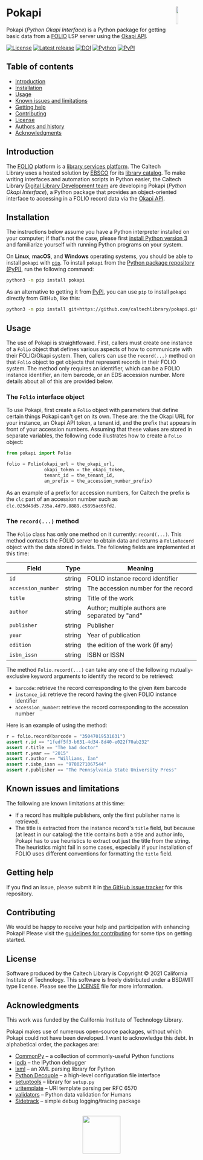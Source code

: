 # Pokapi<img width="11%" align="right" src="https://github.com/caltechlibrary/pokapi/raw/main/.graphics/pokapi-icon.png">

Pokapi (_Python Okapi Interface_)  is a Python package for getting basic data from a [FOLIO](https://www.folio.org) LSP server using the [Okapi API](https://github.com/folio-org/okapi/blob/master/doc/guide.md).

[![License](https://img.shields.io/badge/License-BSD%203--Clause-blue.svg?style=flat-square)](https://choosealicense.com/licenses/bsd-3-clause)
[![Latest release](https://img.shields.io/github/v/release/caltechlibrary/pokapi.svg?style=flat-square&color=b44e88)](https://github.com/caltechlibrary/pokapi/releases)
[![DOI](https://img.shields.io/badge/dynamic/json.svg?label=DOI&style=flat-square&colorA=gray&colorB=navy&query=$.metadata.doi&uri=https://data.caltech.edu/api/record/2116)](https://data.caltech.edu/records/2116)
[![Python](https://img.shields.io/badge/Python-3.6+-brightgreen.svg?style=flat-square)](http://shields.io)
[![PyPI](https://img.shields.io/pypi/v/pokapi.svg?style=flat-square&color=orange)](https://pypi.org/project/pokapi/)


## Table of contents

* [Introduction](#introduction)
* [Installation](#installation)
* [Usage](#usage)
* [Known issues and limitations](#known-issues-and-limitations)
* [Getting help](#getting-help)
* [Contributing](#contributing)
* [License](#license)
* [Authors and history](#authors-and-history)
* [Acknowledgments](#authors-and-acknowledgments)


## Introduction

The [FOLIO](https://www.folio.org) platform is a [library services platform](https://www.niso.org/sites/default/files/stories/2017-09/FE_Grant_Future_Library_Systems_%20isqv24no4.pdf).  The Caltech Library uses a hosted solution by [EBSCO](https://www.ebsco.com) for its [library catalog](https://www.library.caltech.edu/libsearch).   To make writing interfaces and automation scripts in Python easier, the Caltech Library [Digital Library Development team](https://www.library.caltech.edu/staff?&field_directory_department%5B0%5D=754) are developing Pokapi (_Python Okapi Interface_), a Python package that provides an object-oriented interface to accessing in a FOLIO record data via the [Okapi API](https://github.com/folio-org/okapi/blob/master/doc/guide.md).


## Installation

The instructions below assume you have a Python interpreter installed on your computer; if that's not the case, please first [install Python version 3](INSTALL-Python3.md) and familiarize yourself with running Python programs on your system.

On **Linux**, **macOS**, and **Windows** operating systems, you should be able to install `pokapi` with [`pip`](https://pip.pypa.io/en/stable/installing/).  To install `pokapi` from the [Python package repository (PyPI)](https://pypi.org), run the following command:
```sh
python3 -m pip install pokapi
```

As an alternative to getting it from [PyPI](https://pypi.org), you can use `pip` to install `pokapi` directly from GitHub, like this:
```sh
python3 -m pip install git+https://github.com/caltechlibrary/pokapi.git
```
 

## Usage

The use of Pokapi is straightfoward. First, callers must create one instance of a `Folio` object that defines various aspects of how to communicate with their FOLIO/Okapi system. Then, callers can use the `record(...)` method on that `Folio` object to get objects that represent records in their FOLIO system. The method only requires an identifier, which can be a FOLIO instance identifier, an item barcode, or an EDS accession number. More details about all of this are provided below.


### The `Folio` interface object

To use Pokapi, first create a `Folio` object with parameters that define certain things Pokapi can't get on its own. These are: the the Okapi URL for your instance, an Okapi API token, a tenant id, and the prefix that appears in front of your accession numbers.  Assuming that these values are stored in separate variables, the following code illustrates how to create a `Folio` object:
```python
from pokapi import Folio

folio = Folio(okapi_url = the_okapi_url,
              okapi_token = the_okapi_token,
              tenant_id = the_tenant_id,
              an_prefix = the_accession_number_prefix)
```

As an example of a prefix for accession numbers, for Caltech the prefix is the `clc` part of an accession number such as `clc.025d49d5.735a.4d79.8889.c5895ac65fd2`. 


### The `record(...)` method

The `Folio` class has only one method on it currently: `record(...)`. This method contacts the FOLIO server to obtain data and returns a `FolioRecord` object with the data stored in fields. The following fields are implemented at this time:

| Field              | Type   | Meaning |
|--------------------|--------|---------|
| `id`               | string | FOLIO instance record identifier |
| `accession_number` | string | The accession number for the record |
| `title`            | string | Title of the work |
| `author`           | string | Author; multiple authors are separated by "and" |
| `publisher`        | string | Publisher |
| `year`             | string | Year of publication |
| `edition`          | string | the edition of the work (if any) |
| `isbn_issn`        | string | ISBN or ISSN |

The method `Folio.record(...)` can take any one of the following mutually-exclusive keyword arguments to identify the record to be retrieved:

* `barcode`: retrieve the record corresponding to the given item barcode
* `instance_id`: retrieve the record having the given FOLIO instance identifier
* `accession_number`: retrieve the record corresponding to the accession number

Here is an example of using the method:

```python
r = folio.record(barcode = "35047019531631")
assert r.id == "1fedf5f3-b631-4d34-8d40-e022f70ab232"
assert r.title == "The bad doctor"
assert r.year == "2015"
assert r.author == "Williams, Ian"
assert r.isbn_issn == "9780271067544"
assert r.publisher == "The Pennsylvania State University Press"
```


## Known issues and limitations

The following are known limitations at this time:

* If a record has multiple publishers, only the first publisher name is retrieved.
* The title is extracted from the instance record's `title` field, but because (at least in our catalog) the title contains both a title and author info, Pokapi has to use heuristics to extract out just the title from the string. The heuristics might fail in some cases, especially if your installation of FOLIO uses different conventions for formatting the `title` field.


## Getting help

If you find an issue, please submit it in [the GitHub issue tracker](https://github.com/caltechlibrary/pokapi/issues) for this repository.


## Contributing

We would be happy to receive your help and participation with enhancing Pokapi!  Please visit the [guidelines for contributing](CONTRIBUTING.md) for some tips on getting started.


## License

Software produced by the Caltech Library is Copyright © 2021 California Institute of Technology.  This software is freely distributed under a BSD/MIT type license.  Please see the [LICENSE](LICENSE) file for more information.


## Acknowledgments

This work was funded by the California Institute of Technology Library.

Pokapi makes use of numerous open-source packages, without which Pokapi could not have been developed.  I want to acknowledge this debt.  In alphabetical order, the packages are:

* [CommonPy](https://github.com/caltechlibrary/commonpy) &ndash; a collection of commonly-useful Python functions
* [ipdb](https://github.com/gotcha/ipdb) &ndash; the IPython debugger
* [lxml](https://lxml.de) &ndash; an XML parsing library for Python
* [Python Decouple](https://github.com/henriquebastos/python-decouple/) &ndash; a high-level configuration file interface
* [setuptools](https://github.com/pypa/setuptools) &ndash; library for `setup.py`
* [uritemplate](https://github.com/python-hyper/uritemplate) &ndash; URI template parsing per RFC&nbsp;6570
* [validators](https://github.com/kvesteri/validators) &ndash; Python data validation for Humans
* [Sidetrack](https://github.com/caltechlibrary/sidetrack) &ndash; simple debug logging/tracing package

<div align="center">
  <br>
  <a href="https://www.caltech.edu">
    <img width="100" height="100" src="https://raw.githubusercontent.com/caltechlibrary/pokapi/main/.graphics/caltech-round.png">
  </a>
</div>
